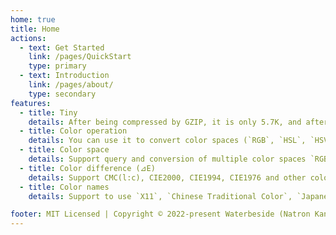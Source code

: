 ```yaml
---
home: true
title: Home
actions:
  - text: Get Started
    link: /pages/QuickStart
    type: primary
  - text: Introduction
    link: /pages/about/
    type: secondary
features:
  - title: Tiny
    details: After being compressed by GZIP, it is only 5.7K, and after decompression, it is only about 15K
  - title: Color operation
    details: You can use it to convert color spaces (`RGB`, `HSL`, `HSV`, `HSI`, `HWB`, `XYZ`, `LAB`, `LCH`, `xyY`). Easy to use.
  - title: Color space
    details: Support query and conversion of multiple color spaces `RGB`, `HSL`, `HSV`, `HSI`, `HWB`, `XYZ`, `LAB`, `LCH`, `xyY`
  - title: Color difference (⊿E)
    details: Support CMC(l:c), CIE2000, CIE1994, CIE1976 and other color difference query
  - title: Color names
    details: Support to use `X11`, `Chinese Traditional Color`, `Japanese Traditional Color` types of color names to get the colors. you can also customize the color names.

footer: MIT Licensed | Copyright © 2022-present Waterbeside (Natron Kan)
---
```

